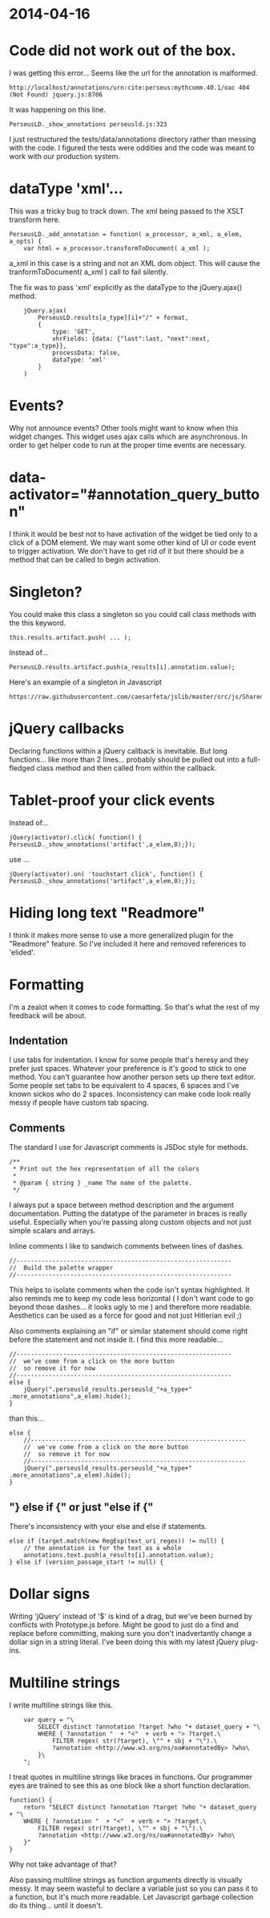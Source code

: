 # 2014-04-16
# Code did not work out of the box.

I was getting this error... Seems like the url for the annotation is malformed.

	http://localhost/annotations/urn:cite:perseus:mythcomm.40.1/oac 404 (Not Found) jquery.js:8706

It was happening on this line.

	PerseusLD._show_annotations perseusld.js:323

I just restructured the tests/data/annotations directory rather than messing with the code.
I figured the tests were oddities and the code was meant to work with our production system.

# dataType 'xml'...
This was a tricky bug to track down.
The xml being passed to the XSLT transform here.

	PerseusLD._add_annotation = function( a_processor, a_xml, a_elem, a_opts) {
		var html = a_processor.transformToDocument( a_xml );

a_xml in this case is a string and not an XML dom object.
This will cause the tranformToDocument( a_xml ) call to fail silently.

The fix was to pass 'xml' explicitly as the dataType to the jQuery.ajax() method.

		jQuery.ajax( 
			PerseusLD.results[a_type][i]+"/" + format,
			{
				type: 'GET',
				xhrFields: {data: {"last":last, "next":next, "type":a_type}},
				processData: false,
				dataType: 'xml'
			}
		)

# Events?
Why not announce events?  Other tools might want to know when this widget changes.
This widget uses ajax calls which are asynchronous.
In order to get helper code to run at the proper time events are necessary.

# data-activator="#annotation_query_button"
I think it would be best not to have activation of the widget be tied only to a click of a DOM element.
We may want some other kind of UI or code event to trigger activation.
We don't have to get rid of it but there should be a method that can be called to begin activation.

# Singleton?
You could make this class a singleton so you could call class methods with the this keyword.

	this.results.artifact.push( ... );

Instead of...

	PerseusLD.results.artifact.push(a_results[i].annotation.value);

Here's an example of a singleton in Javascript

	https://raw.githubusercontent.com/caesarfeta/jslib/master/src/js/SharedConfig.js

# jQuery callbacks
Declaring functions within a jQuery callback is inevitable.  But long functions... like more than 2 lines... probably should be pulled out into a full-fledged class method and then called from within the callback.

# Tablet-proof your click events
Instead of... 

	jQuery(activator).click( function() { PerseusLD._show_annotations('artifact',a_elem,0);});

use ...

	jQuery(activator).on( 'touchstart click', function() { PerseusLD._show_annotations('artifact',a_elem,0);});

# Hiding  long text "Readmore"
I think it makes more sense to use a more generalized plugin for the "Readmore" feature.  So I've included it here and removed references to 'elided'.

# Formatting
I'm a zealot when it comes to code formatting.
So that's what the rest of my feedback will be about.

## Indentation
I use tabs for indentation.  I know for some people that's heresy and they prefer just spaces.
Whatever your preference is it's good to stick to one method.
You can't guarantee how another person sets up there text editor.
Some people set tabs to be equivalent to 4 spaces, 6 spaces and I've known sickos who do 2 spaces.
Inconsistency can make code look really messy if people have custom tab spacing.

## Comments
The standard I use for Javascript comments is JSDoc style for methods.

	/**
	 * Print out the hex representation of all the colors
	 *
	 * @param { string } _name The name of the palette.
	 */

I always put a space between method description and the argument documentation.
Putting the datatype of the parameter in braces is really useful.
Especially when you're passing along custom objects and not just simple scalars and arrays.

Inline comments I like to sandwich comments between lines of dashes.

	//------------------------------------------------------------
	//  Build the palette wrapper
	//------------------------------------------------------------

This helps to isolate comments when the code isn't syntax highlighted.
It also reminds me to keep my code less horizontal ( I don't want code to go beyond those dashes... it looks ugly to me ) and therefore more readable.  Aesthetics can be used as a force for good and not just Hitlerian evil ;)

Also comments explaining an "if" or similar statement should come right before the statement and not inside it.
I find this more readable...

	//------------------------------------------------------------
	//  we've come from a click on the more button 
	//  so remove it for now
	//------------------------------------------------------------
	else {
		jQuery(".perseusld_results.perseusld_"+a_type+" .more_annotations",a_elem).hide();
	}

than this...

	else {
		//------------------------------------------------------------
		//  we've come from a click on the more button 
		//  so remove it for now
		//------------------------------------------------------------
		jQuery(".perseusld_results.perseusld_"+a_type+" .more_annotations",a_elem).hide();
	}

## "} else if {" or just "else if {"
There's inconsistency with your else and else if statements. 

	else if (target.match(new RegExp(text_uri_regex)) != null) {
	    // the annotation is for the text as a whole
	    annotations.text.push(a_results[i].annotation.value);
	} else if (version_passage_start != null) {

# Dollar signs
Writing 'jQuery' instead of '$' is kind of a drag, but we've been burned by conflicts with Prototype.js before.
Might be good to just do a find and replace before committing, 
making sure you don't inadvertantly change a dollar sign in a string literal.
I've been doing this with my latest jQuery plug-ins.

# Multiline strings
I write multiline strings like this.

		var query = "\
			SELECT distinct ?annotation ?target ?who "+ dataset_query + "\
	    	WHERE { ?annotation "  + "<"  + verb + "> ?target.\
				FILTER regex( str(?target), \"" + sbj + "\").\
				?annotation <http://www.w3.org/ns/oa#annotatedBy> ?who\
			}\
		";

I treat quotes in multiline strings like braces in functions.
Our programmer eyes are trained to see this as one block like a short function declaration.

	function() {
		return "SELECT distinct ?annotation ?target ?who "+ dataset_query + "\
    	WHERE { ?annotation "  + "<"  + verb + "> ?target.\
			FILTER regex( str(?target), \"" + sbj + "\").\
			?annotation <http://www.w3.org/ns/oa#annotatedBy> ?who\
		}"
	}

Why not take advantage of that?

Also passing multiline strings as function arguments directly is visually messy.
It may seem wasteful to declare a variable just so you can pass it to a function, but it's much more readable.
Let Javascript garbage collection do its thing... until it doesn't.